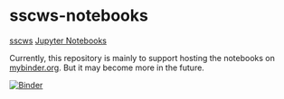# sscws-notebooks
[sscws](https://pypi.org/project/sscws/) [Jupyter Notebooks](https://jupyter.org/)

Currently, this repository is mainly to support hosting the notebooks on [mybinder.org](https://mybinder.org/).  But it may become more in the future.

[![Binder](https://mybinder.org/badge_logo.svg)](https://mybinder.org/v2/gh/berniegsfc/sscws-notebooks/main)
